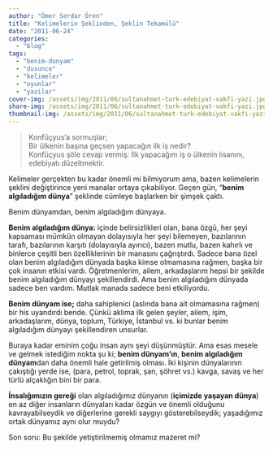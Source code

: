 ```yaml
---
author: "Ömer Serdar Ören"
title: "Kelimelerin Şeklinden, Şeklin Tekamülü"
date: "2011-06-24"
categories: 
  - "blog"
tags: 
  - "benim-dunyam"
  - "dusunce"
  - "kelimeler"
  - "oyunlar"
  - "yazilar"
cover-img: /assets/img/2011/06/sultanahmet-turk-edebiyat-vakfi-yazi.jpg
share-img: /assets/img/2011/06/sultanahmet-turk-edebiyat-vakfi-yazi.jpg
thumbnail-img: /assets/img/2011/06/sultanahmet-turk-edebiyat-vakfi-yazi.jpg
---
```



> Konfüçyus’a sormuşlar;  
> Bir ülkenin başına geçsen yapacağın ilk iş nedir?  
> Konfüçyus şöle cevap vermiş: İlk yapacağım iş o ülkenin lisanını, edebiyatı düzeltmektir.

Kelimeler gerçekten bu kadar önemli mi bilmiyorum ama, bazen kelimelerin şeklini değiştirince yeni manalar ortaya çıkabiliyor. Geçen gün, “**benim algıladığım dünya**” şeklinde cümleye başlarken bir şimşek çaktı.

Benim dünyamdan, benim algıladığım dünyaya.

**Benim algıladığım dünya:** içinde belirsizlikleri olan, bana özgü, her şeyi kapsaması mümkün olmayan dolayısıyla her şeyi bilemeyen, bazılarının tarafı, bazılarının karşıtı (dolayısıyla ayırıcı), bazen mutlu, bazen kahırlı ve binlerce çeşitli ben özelliklerinin bir manasını çağrıştırdı. Sadece bana özel olan benim algıladığım dünyada başka kimse olmamasına rağmen, başka bir çok insanın etkisi vardı. Öğretmenlerim, ailem, arkadaşlarım hepsi bir şekilde benim algıladığım dünyayı şekillendirdi. Ama benim algıladığım dünyada sadece ben vardım. Mutlak manada sadece beni etkiliyordu.

**Benim dünyam ise;** daha sahiplenici (aslında bana ait olmamasına rağmen) bir his uyandırdı bende. Çünkü aklıma ilk gelen şeyler, ailem, işim, arkadaşlarım, dünya, toplum, Türkiye, İstanbul vs. ki bunlar benim algıladığım dünyayı şekillendiren unsurlar.

Buraya kadar eminim çoğu insan aynı şeyi düşünmüştür. Ama esas mesele ve gelmek istediğim nokta şu ki; **benim dünyam’ın**, **benim algıladığım dünyam**dan daha önemli hale getirilmiş olması. İki kişinin dünyalarının çakıştığı yerde ise, (para, petrol, toprak, şan, şöhret vs.) kavga, savaş ve her türlü alçaklığın bini bir para.

**İnsalığımızın gereği** olan algıladığımız dünyanın (**içimizde yaşayan dünya**) en az diğer insanların dünyaları kadar özgün ve önemli olduğunu kavrayabilseydik ve diğerlerine gerekli saygıyı gösterebilseydik; yaşadığımız ortak dünyamız aynı olur muydu?

Son soru: Bu şekilde yetiştirilmemiş olmamız mazeret mi?